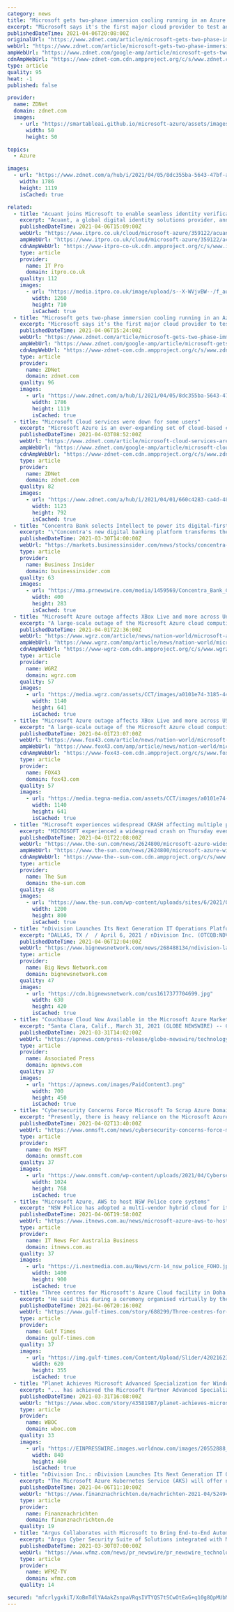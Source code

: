 ```yaml
---
category: news
title: "Microsoft gets two-phase immersion cooling running in an Azure data center"
excerpt: "Microsoft says it's the first major cloud provider to test and implement two-phase liquid immersion cooling in its data centers."
publishedDateTime: 2021-04-06T20:08:00Z
originalUrl: "https://www.zdnet.com/article/microsoft-gets-two-phase-immersion-cooling-running-in-an-azure-data-center/"
webUrl: "https://www.zdnet.com/article/microsoft-gets-two-phase-immersion-cooling-running-in-an-azure-data-center/"
ampWebUrl: "https://www.zdnet.com/google-amp/article/microsoft-gets-two-phase-immersion-cooling-running-in-an-azure-data-center/"
cdnAmpWebUrl: "https://www-zdnet-com.cdn.ampproject.org/c/s/www.zdnet.com/google-amp/article/microsoft-gets-two-phase-immersion-cooling-running-in-an-azure-data-center/"
type: article
quality: 95
heat: -1
published: false

provider:
  name: ZDNet
  domain: zdnet.com
  images:
    - url: "https://smartableai.github.io/microsoft-azure/assets/images/organizations/zdnet.com-50x50.jpg"
      width: 50
      height: 50

topics:
  - Azure

images:
  - url: "https://www.zdnet.com/a/hub/i/2021/04/05/8dc355ba-5643-47bf-a751-1e67572cb3fe/azureliquidcooling.jpg"
    width: 1786
    height: 1119
    isCached: true

related:
  - title: "Acuant joins Microsoft to enable seamless identity verification on Azure AD"
    excerpt: "Acuant, a global digital identity solutions provider, announced that it’s partnering with Microsoft to secure information exchange on Azure Active Directory (AD). Azure AD Verifiable Credentials enables Azure AD customers to easily design and issue ..."
    publishedDateTime: 2021-04-06T15:09:00Z
    webUrl: "https://www.itpro.co.uk/cloud/microsoft-azure/359122/acuant-joins-microsoft-to-enable-seamless-identity-verification-on"
    ampWebUrl: "https://www.itpro.co.uk/cloud/microsoft-azure/359122/acuant-joins-microsoft-to-enable-seamless-identity-verification-on?amp"
    cdnAmpWebUrl: "https://www-itpro-co-uk.cdn.ampproject.org/c/s/www.itpro.co.uk/cloud/microsoft-azure/359122/acuant-joins-microsoft-to-enable-seamless-identity-verification-on?amp"
    type: article
    provider:
      name: IT Pro
      domain: itpro.co.uk
    quality: 112
    images:
      - url: "https://media.itpro.co.uk/image/upload/s--X-WVjvBW--/f_auto,t_content-image-full-desktop@1/v1611743746/itpro/AzureWeb_shutterstock.jpg"
        width: 1260
        height: 710
        isCached: true
  - title: "Microsoft gets two-phase immersion cooling running in an Azure datacenter"
    excerpt: "Microsoft says it's the first major cloud provider to test and implement two-phase liquid immersion cooling in its datacenters."
    publishedDateTime: 2021-04-06T15:24:00Z
    webUrl: "https://www.zdnet.com/article/microsoft-gets-two-phase-immersion-cooling-running-in-an-azure-datacenter/"
    ampWebUrl: "https://www.zdnet.com/google-amp/article/microsoft-gets-two-phase-immersion-cooling-running-in-an-azure-datacenter/"
    cdnAmpWebUrl: "https://www-zdnet-com.cdn.ampproject.org/c/s/www.zdnet.com/google-amp/article/microsoft-gets-two-phase-immersion-cooling-running-in-an-azure-datacenter/"
    type: article
    provider:
      name: ZDNet
      domain: zdnet.com
    quality: 96
    images:
      - url: "https://www.zdnet.com/a/hub/i/2021/04/05/8dc355ba-5643-47bf-a751-1e67572cb3fe/azureliquidcooling.jpg"
        width: 1786
        height: 1119
        isCached: true
  - title: "Microsoft Cloud services were down for some users"
    excerpt: "Microsoft Azure is an ever-expanding set of cloud-based computing services available to anyone who wants to build an app or run an enterprise without having to manage hardware. Read More A number of users are reporting that pretty much any and all ..."
    publishedDateTime: 2021-04-03T08:52:00Z
    webUrl: "https://www.zdnet.com/article/microsoft-cloud-services-are-down-for-some-users/"
    ampWebUrl: "https://www.zdnet.com/google-amp/article/microsoft-cloud-services-are-down-for-some-users/"
    cdnAmpWebUrl: "https://www-zdnet-com.cdn.ampproject.org/c/s/www.zdnet.com/google-amp/article/microsoft-cloud-services-are-down-for-some-users/"
    type: article
    provider:
      name: ZDNet
      domain: zdnet.com
    quality: 82
    images:
      - url: "https://www.zdnet.com/a/hub/i/2021/04/01/660c4283-ca4d-4857-a4fb-401550b445bc/microsoftclouddown.jpg"
        width: 1123
        height: 792
        isCached: true
  - title: "Concentra Bank selects Intellect to power its digital-first specialized banking on Microsoft Azure"
    excerpt: "\"Concentra's new digital banking platform transforms the customer experience with the flexibility, power and reliability that Microsoft Azure provides.\" SHARE THIS POST Find News"
    publishedDateTime: 2021-03-30T14:00:00Z
    webUrl: "https://markets.businessinsider.com/news/stocks/concentra-bank-selects-intellect-to-power-its-digital-first-specialized-banking-on-microsoft-azure-1030258690"
    type: article
    provider:
      name: Business Insider
      domain: businessinsider.com
    quality: 63
    images:
      - url: "https://mma.prnewswire.com/media/1459569/Concentra_Bank_Concentra_Bank_selects_Intellect_to_power_its_dig.jpg"
        width: 400
        height: 283
        isCached: true
  - title: "Microsoft Azure outage affects XBox Live and more across United States"
    excerpt: "A large-scale outage of the Microsoft Azure cloud computing service was affecting users across the country and other Microsoft applications such as XBox Live and Microsoft Teams Thursday. The outage tracking website Downdetector."
    publishedDateTime: 2021-04-01T22:36:00Z
    webUrl: "https://www.wgrz.com/article/news/nation-world/microsoft-azure-xbox-outage/507-dd804a8d-2175-4c12-8cd0-f2c82616c564"
    ampWebUrl: "https://www.wgrz.com/amp/article/news/nation-world/microsoft-azure-xbox-outage/507-dd804a8d-2175-4c12-8cd0-f2c82616c564"
    cdnAmpWebUrl: "https://www-wgrz-com.cdn.ampproject.org/c/s/www.wgrz.com/amp/article/news/nation-world/microsoft-azure-xbox-outage/507-dd804a8d-2175-4c12-8cd0-f2c82616c564"
    type: article
    provider:
      name: WGRZ
      domain: wgrz.com
    quality: 57
    images:
      - url: "https://media.wgrz.com/assets/CCT/images/a0101e74-3185-44dc-b33a-e4431c6157c6/a0101e74-3185-44dc-b33a-e4431c6157c6_1140x641.jpg"
        width: 1140
        height: 641
        isCached: true
  - title: "Microsoft Azure outage affects XBox Live and more across US"
    excerpt: "A large-scale outage of the Microsoft Azure cloud computing service was affecting users across the country and other Microsoft applications such as XBox Live and Microsoft Teams Thursday."
    publishedDateTime: 2021-04-01T23:07:00Z
    webUrl: "https://www.fox43.com/article/news/nation-world/microsoft-azure-xbox-outage/507-dd804a8d-2175-4c12-8cd0-f2c82616c564"
    ampWebUrl: "https://www.fox43.com/amp/article/news/nation-world/microsoft-azure-xbox-outage/507-dd804a8d-2175-4c12-8cd0-f2c82616c564"
    cdnAmpWebUrl: "https://www-fox43-com.cdn.ampproject.org/c/s/www.fox43.com/amp/article/news/nation-world/microsoft-azure-xbox-outage/507-dd804a8d-2175-4c12-8cd0-f2c82616c564"
    type: article
    provider:
      name: FOX43
      domain: fox43.com
    quality: 57
    images:
      - url: "https://media.tegna-media.com/assets/CCT/images/a0101e74-3185-44dc-b33a-e4431c6157c6/a0101e74-3185-44dc-b33a-e4431c6157c6_1140x641.jpg"
        width: 1140
        height: 641
        isCached: true
  - title: "Microsoft experiences widespread CRASH affecting multiple products on Azure cloud service"
    excerpt: "MICROSOFT experienced a widespread crash on Thursday evening that affected multiple products on its Azure cloud service. The cloud service acknowledged that there was an issue affecting Azure Portal and Azure services across the US in a tweet around 5.30 ..."
    publishedDateTime: 2021-04-01T22:08:00Z
    webUrl: "https://www.the-sun.com/news/2624800/microsoft-azure-widespread-outages-cloud-service/"
    ampWebUrl: "https://www.the-sun.com/news/2624800/microsoft-azure-widespread-outages-cloud-service/amp/"
    cdnAmpWebUrl: "https://www-the--sun-com.cdn.ampproject.org/c/s/www.the-sun.com/news/2624800/microsoft-azure-widespread-outages-cloud-service/amp/"
    type: article
    provider:
      name: The Sun
      domain: the-sun.com
    quality: 48
    images:
      - url: "https://www.the-sun.com/wp-content/uploads/sites/6/2021/04/lv-microsoft-breaking.jpg?strip=all&quality=100&w=1200&h=800&crop=1"
        width: 1200
        height: 800
        isCached: true
  - title: "nDivision Launches Its Next Generation IT Operations Platform, Deployed in Kubernetes Containers in Microsoft Azure"
    excerpt: "DALLAS, TX /  / April 6, 2021 / nDivision Inc. (OTCQB:NDVN), a leader in providing cloud-based IT management services using proprietary intelligent automation to replace human labor, announced today the launch of its next generation IT Operations platform fully deployed in the Microsoft Azure Kubernetes Service."
    publishedDateTime: 2021-04-06T12:04:00Z
    webUrl: "https://www.bignewsnetwork.com/news/268488134/ndivision-launches-its-next-generation-it-operations-platform-deployed-in-kubernetes-containers-in-microsoft-azure"
    type: article
    provider:
      name: Big News Network.com
      domain: bignewsnetwork.com
    quality: 47
    images:
      - url: "https://cdn.bignewsnetwork.com/cus1617377704699.jpg"
        width: 630
        height: 420
        isCached: true
  - title: "Couchbase Cloud Now Available in the Microsoft Azure Marketplace"
    excerpt: "Santa Clara, Calif., March 31, 2021 (GLOBE NEWSWIRE) -- Couchbase, the creator of the enterprise-class, multicloud to edge NoSQL database, today announced the availability of Couchbase Cloud in the Microsoft Azure Marketplace, an online store that provides ..."
    publishedDateTime: 2021-03-31T14:02:00Z
    webUrl: "https://apnews.com/press-release/globe-newswire/technology-business-software-industry-information-technology-tommy-hilfiger-a11d57b46d7bfab38a2375eabb9a8298"
    type: article
    provider:
      name: Associated Press
      domain: apnews.com
    quality: 37
    images:
      - url: "https://apnews.com/images/PaidContent3.png"
        width: 700
        height: 450
        isCached: true
  - title: "Cybersecurity Concerns Force Microsoft To Scrap Azure Domain Fronting"
    excerpt: "Presently, there is heavy reliance on the Microsoft Azure product for domain fronting in countries such as China, where VPN use is illegal and involves"
    publishedDateTime: 2021-04-02T13:40:00Z
    webUrl: "https://www.onmsft.com/news/cybersecurity-concerns-force-microsoft-to-scrap-azure-domain-fronting"
    type: article
    provider:
      name: On MSFT
      domain: onmsft.com
    quality: 37
    images:
      - url: "https://www.onmsft.com/wp-content/uploads/2021/04/Cybersecurity-Microsoft-Azure-Domain-Fronting.jpg"
        width: 1024
        height: 768
        isCached: true
  - title: "Microsoft Azure, AWS to host NSW Police core systems"
    excerpt: "NSW Police has adopted a multi-vendor hybrid cloud for its future IT infrastructure needs, with work now underway to stand up a protected-level Microsoft Azure data centre. iTnews can reveal Australia’s largest policing agency recently down selected Microsoft and AWS to host a number of frontline IT solutions under what it calls the ‘Azura Cloud Project’."
    publishedDateTime: 2021-04-06T19:58:00Z
    webUrl: "https://www.itnews.com.au/news/microsoft-azure-aws-to-host-nsw-police-core-systems-562282"
    type: article
    provider:
      name: IT News For Australia Business
      domain: itnews.com.au
    quality: 37
    images:
      - url: "https://i.nextmedia.com.au/News/crn-14_nsw_police_FOHO.jpg"
        width: 1400
        height: 900
        isCached: true
  - title: "Three centres for Microsoft's Azure Cloud facility in Doha complete"
    excerpt: "He said this during a ceremony organised virtually by the Ministry of Transport and Communications (MoTC), in partnership with Microsoft, to celebrate the first anniversary of cloud transformation milestones. This comes under the umbrella of the strategic ..."
    publishedDateTime: 2021-04-06T20:16:00Z
    webUrl: "https://www.gulf-times.com/story/688299/Three-centres-for-Microsoft-s-Azure-Cloud-facility"
    type: article
    provider:
      name: Gulf Times
      domain: gulf-times.com
    quality: 37
    images:
      - url: "https://img.gulf-times.com/Content/Upload/Slider/420216231511173938914.jpg"
        width: 620
        height: 355
        isCached: true
  - title: "Planet Achieves Microsoft Advanced Specialization for Windows Server and SQL Server Migration to Microsoft Azure"
    excerpt: "... has achieved the Microsoft Partner Advanced Specialization for Windows Server and SQL Server Migration to Microsoft Azure. GERMANTOWN, MARYLAND, UNITED STATES, March 31, 2021 /EINPresswire.com/ -- Planet Technologies has achieved the Microsoft Partner ..."
    publishedDateTime: 2021-03-31T16:08:00Z
    webUrl: "https://www.wboc.com/story/43581987/planet-achieves-microsoft-advanced-specialization-for-windows-server-and-sql-server-migration-to-microsoft-azure"
    type: article
    provider:
      name: WBOC
      domain: wboc.com
    quality: 33
    images:
      - url: "https://EINPRESSWIRE.images.worldnow.com/images/20552888_G.jpg?lastEditedDate=1617192501000"
        width: 840
        height: 460
        isCached: true
  - title: "nDivision Inc.: nDivision Launches Its Next Generation IT Operations Platform, Deployed in Kubernetes Containers in Microsoft Azure"
    excerpt: "The Microsoft Azure Kubernetes Service (AKS) will offer nDivision the following benefits: Flexibility in application deployments and delivery Reduced management overhead Elastic scalability to handle any workload demands Multi-zone deployment for increased ..."
    publishedDateTime: 2021-04-06T11:10:00Z
    webUrl: "https://www.finanznachrichten.de/nachrichten-2021-04/52494436-ndivision-inc-ndivision-launches-its-next-generation-it-operations-platform-deployed-in-kubernetes-containers-in-microsoft-azure-200.htm"
    type: article
    provider:
      name: Finanznachrichten
      domain: finanznachrichten.de
    quality: 19
  - title: "Argus Collaborates with Microsoft to Bring End-to-End Automotive Cyber Security Cloud Solution to Vehicle Manufacturers with Microsoft Azure IoT"
    excerpt: "Argus Cyber Security Suite of Solutions integrated with Microsoft's Azure IoT platform to provide in-vehicle and off-board monitoring, analysis, and mitigation of cyber attacks from the cloud"
    publishedDateTime: 2021-03-30T07:00:00Z
    webUrl: "https://www.wfmz.com/news/pr_newswire/pr_newswire_technology/argus-collaborates-with-microsoft-to-bring-end-to-end-automotive-cyber-security-cloud-solution-to/article_d20a3be3-fad4-5000-b66b-695fc1751f70.html"
    type: article
    provider:
      name: WFMZ-TV
      domain: wfmz.com
    quality: 14

secured: "mfcrlygxkiT/XoBmTdlYA4akZsnpaVRqsIVTYQS7tSCwOtEaG+q10g8QpMUbMNYIRpoowa8+xXKg/8kVUJ+Bmxe+ohQ59wGr+FTVm0jarcfQW+YuSSL8lNb0et6VDdHSjS900dmok2aIMkvXv5rh3od/Gn/X68QigIm4W2+ssPnzp/BePVhpfoLc34Sb21f9MfpzEBIITzB+ZtxnloDRRmg6yU4klYZUCbn2XCpaeLsaKdv8BUPQ2KEDTOvUibnRyxCO59m9yjP7S7ivilyCDvfLw6+vmGTAIMx1E1dea3OM5kWdEr3cE5BIdAxhNcYeKXOgZ9tZWDx/HmAHLIrV4eEsu3l2Zgu8JLxN3k0EdCo=;WmyBd/2L4RdOArAO7aoAuA=="
---
```


